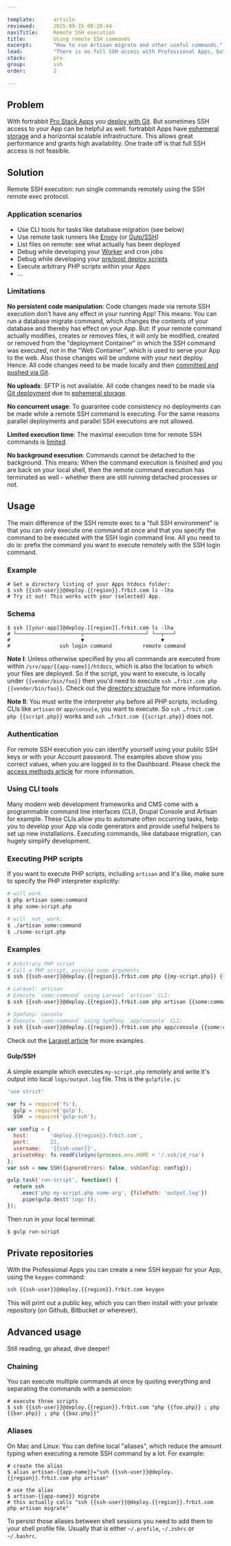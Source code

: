 ```yaml
---

template:      article
reviewed:      2025-09-15 08:20:44
naviTitle:     Remote SSH execution
title:         Using remote SSH commands
excerpt:       "How to run Artisan migrate and other useful commands."
lead:          "There is no full SSH access with Professional Apps, but you can still run SSH commands, here is how."
stack:         pro
group:         ssh
order:         2

---
```



## Problem

With fortrabbit [Pro Stack Apps](app-pro) you [deploy with Git](/git-deployment). But sometimes SSH access to your App can be helpful as well. fortrabbit Apps have [ephemeral storage](app-pro#toc-ephemeral-storage) and a horizontal scalable infrastructure. This allows great performance and grants high availability. One trade off is that full SSH access is not feasible.


## Solution

Remote SSH execution: run single commands remotely using the SSH remote exec protocol.


### Application scenarios

* Use CLI tools for tasks like database migration (see below)
* Use remote task runners like [Envoy](https://laravel.com/docs/master/envoy) (or [Gulp/SSH](https://www.npmjs.com/package/gulp-ssh))
* List files on remote: see what actually has been deployed
* Debug while developing your [Worker](/worker-pro) and cron jobs
* Debug while developing your [pre/post deploy scripts](/deployment-file-v2#toc-full-schema)
* Execute arbitrary PHP scripts within your Apps
* …


### Limitations

**No persistent code manipulation**: Code changes made via remote SSH execution don't have any effect in your running App! This means: You can run a database migrate command, which changes the contents of your database and thereby has effect on your App. But: If your remote command actually modifies, creates or removes files, it will only be modified, created or removed from the "deployment Container" in which the SSH command was executed, not in the "Web Container", which is used to serve your App to the web. Also those changes will be undone with your next deploy. Hence: All code changes need to be made locally and then [committed and pushed via Git](/git-deployment).

**No uploads**: SFTP is not available. All code changes need to be made via [Git deployment](/git-deployment) due to [ephemeral storage](app-pro#toc-ephemeral-storage).

**No concurrent usage**: To guarantee code consistency no deployments can be made while a remote SSH command is executing. For the same reasons parallel deployments and parallel SSH executions are not allowed.

**Limited execution time**: The maximal execution time for remote SSH commands is [limited](https://www.fortrabbit.com/specs#limits).

**No background execution**: Commands cannot be detached to the background. This means: When the command execution is finished and you are back on your local shell, then the remote command execution has terminated as well - whether there are still running detached processes or not.


## Usage

The main difference of the SSH remote exec to a "full SSH environment" is that you can only execute one command at once and that you specify the command to be executed with the SSH login command line. All you need to do is: prefix the command you want to execute remotely with the SSH login command.

### Example

```
# Get a directory listing of your Apps htdocs folder:
$ ssh {{ssh-user}}@deploy.{{region}}.frbit.com ls -lha
# Try it out! This works with your (selected) App.
```

### Schema

```
$ ssh [[your-app]]@deploy.[[region]].frbit.com ls -lha
# └─────────────────────┬────────────────────┘ └──┬───┘
#                       ▼                         ▼
#                ssh login command          remote command
```

**Note I**: Unless otherwise specified by you all commands are executed from within `/srv/app/{{app-name}}/htdocs`, which is also the location to which your files are deployed. So if the script, you want to execute, is locally under `{{vendor/bin/foo}}` then you'd need to execute `ssh …frbit.com php {{vendor/bin/foo}}`. Check out the [directory structure](/directories) for more information.

**Note II**: You must write the interpreter `php` before all PHP scripts, including CLIs like `artisan` or `app/console`, you want to execute. So `ssh …frbit.com php {{script.php}}` works and `ssh …frbit.com {{script.php}}` does not.

### Authentication

For remote SSH execution you can identify yourself using your public SSH keys or with your Account password. The examples above show you correct values, when you are logged in to the Dashboard. Please check the [access methods article](/access-methods) for more information.


### Using CLI tools

Many modern web development frameworks and CMS come with a programmable command line interfaces (CLI), Drupal Console and Artisan for example. These CLIs allow you to automate often occurring tasks, help you to develop your App via code generators and provide useful helpers to set up new installations. Executing commands, like database migration, can hugely simplify development.



### Executing PHP scripts

If you want to execute PHP scripts, including `artisan` and it's like, make sure to specify the PHP interpreter explicitly:

```bash
# will work
$ php artisan some:command
$ php some-script.php

# will _not_ work:
$ ./artisan some:command
$ ./some-script.php
```

### Examples

```bash
# Arbitrary PHP script
# Call a PHP script, passing some arguments
$ ssh {{ssh-user}}@deploy.{{region}}.frbit.com php {{my-script.php}} {{arg1}} {{arg2}}

# Laravel: artisan
# Execute `some:command` using Laravel `artisan` CLI:
$ ssh {{ssh-user}}@deploy.{{region}}.frbit.com php artisan {{some:command}}

# Symfony: console
# Execute `some:command` using Symfony `app/console` CLI:
$ ssh {{ssh-user}}@deploy.{{region}}.frbit.com php app/console {{some:command}}
```

Check out the [Laravel article](/install-laravel-5#toc-migrate-amp-other-database-commands) for more examples.


#### Gulp/SSH

A simple example which executes `my-script.php` remotely and write it's output into local `logs/output.log` file. This is the `gulpfile.js`:

```js
'use strict'

var fs = require('fs'),
  gulp = require('gulp'),
  SSH  = require('gulp-ssh');

var config = {
  host:       'deploy.{{region}}.frbit.com',
  port:       22,
  username:   '{{ssh-user}}',
  privateKey: fs.readFileSync(process.env.HOME + '/.ssh/id_rsa')
};
var ssh = new SSH({ignoreErrors: false, sshConfig: config});

gulp.task('run-script', function() {
  return ssh
    .exec('php my-script.php some-arg', {filePath: 'output.log'})
    .pipe(gulp.dest('logs'));
});

```

Then run in your local terminal:

```bash
$ gulp run-script
```


## Private repositories

With the Professional Apps you can create a new SSH keypair for your App, using the `keygen` command:

```bash
ssh {{ssh-user}}@deploy.{{region}}.frbit.com keygen
```

This will print out a public key, which you can then install with your private repository (on Github, Bitbucket or wherever).


## Advanced usage

Still reading, go ahead, dive deeper!

### Chaining

You can execute multiple commands at once by quoting everything and separating the commands with a semicolon:

```
# execute three scripts
$ ssh {{ssh-user}}@deploy.{{region}}.frbit.com "php {{foo.php}} ; php {{bar.php}} ; php {{baz.php}}"
```

### Aliases

On Mac and Linux: You can define local "aliases", which reduce the amount typing when executing a remote SSH command by a lot. For example:

```
# create the alias
$ alias artisan-{{app-name}}="ssh {{ssh-user}}@deploy.{{region}}.frbit.com php artisan"

# use the alias
$ artisan-{{app-name}} migrate
# this actually calls "ssh {{ssh-user}}@deploy.{{region}}.frbit.com php artisan migrate"
```

To persist those aliases between shell sessions you need to add them to your shell profile file. Usually that is either `~/.profile`, `~/.zshrc` or `~/.bashrc`.
